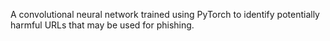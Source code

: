 A convolutional neural network trained using PyTorch to identify potentially harmful URLs that may be used for phishing.
